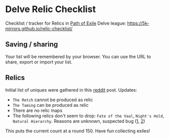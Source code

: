 # Delve Relic Checklist

Checklist / tracker for Relics in [Path of Exile](https://www.pathofexile.com/) Delve league: https://5k-mirrors.github.io/relic-checklist/

## Saving / sharing
Your list will be remembered by your browser. You can use the URL to share, export or import your list.

## Relics
Initial list of uniques were gathered in this [reddit](https://old.reddit.com/r/pathofexile/comments/97gmte/actual_list_of_151_reliquary_items/) post. Updates:
- `The Retch` cannot be produced as relic
- `The Taming` can be produced as relic
- There are no relic maps
- The following relics don't seem to drop: `Fate of the Vaal`, `Night's Hold`, `Natural Hierarchy`. Reasons are unknown, suspected bug ([1](https://www.reddit.com/r/pathofexile/comments/9ejqeu/bugged_there_are_0_fate_of_the_vaal_sword_opened/), [2](https://www.pathofexile.com/forum/view-thread/2214627/page/1#p15802185))

This puts the current count at a round 150. Have fun collecting exiles!

